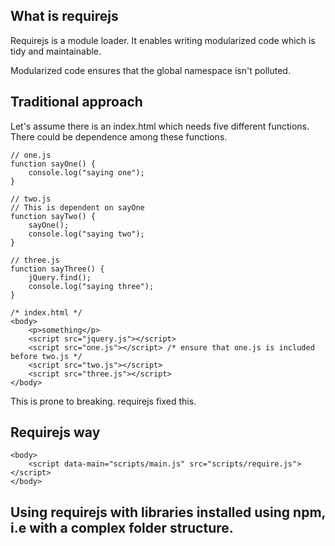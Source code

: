 ## What is requirejs

Requirejs is a module loader. It enables writing modularized code which is tidy and maintainable.

Modularized code ensures that the global namespace isn't polluted.

## Traditional approach

Let's assume there is an index.html which needs five different functions. There could be dependence among these functions.

    // one.js
    function sayOne() {
        console.log("saying one");
    }

    // two.js
    // This is dependent on sayOne
    function sayTwo() {
        sayOne();
        console.log("saying two");
    }

    // three.js
    function sayThree() {
        jQuery.find();
        console.log("saying three");
    }

    /* index.html */
    <body>
        <p>something</p>
        <script src="jquery.js"></script>
        <script src="one.js"></script> /* ensure that one.js is included before two.js */
        <script src="two.js"></script>
        <script src="three.js"></script>
    </body>

This is prone to breaking. requirejs fixed this.

## Requirejs way

    <body>
        <script data-main="scripts/main.js" src="scripts/require.js"></script>
    </body>

## Using requirejs with libraries installed using npm, i.e with a complex folder structure.
